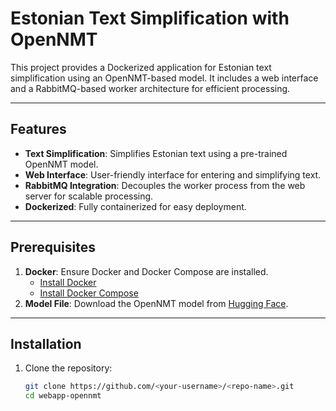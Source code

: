 # Estonian Text Simplification with OpenNMT

This project provides a Dockerized application for Estonian text simplification using an OpenNMT-based model. It includes a web interface and a RabbitMQ-based worker architecture for efficient processing.

---

## Features
- **Text Simplification**: Simplifies Estonian text using a pre-trained OpenNMT model.
- **Web Interface**: User-friendly interface for entering and simplifying text.
- **RabbitMQ Integration**: Decouples the worker process from the web server for scalable processing.
- **Dockerized**: Fully containerized for easy deployment.

---

## Prerequisites
1. **Docker**: Ensure Docker and Docker Compose are installed.
   - [Install Docker](https://docs.docker.com/get-docker/)
   - [Install Docker Compose](https://docs.docker.com/compose/install/)
2. **Model File**: Download the OpenNMT model from [Hugging Face](https://huggingface.co/).

---

## Installation

1. Clone the repository:
   ```bash
   git clone https://github.com/<your-username>/<repo-name>.git
   cd webapp-opennmt

